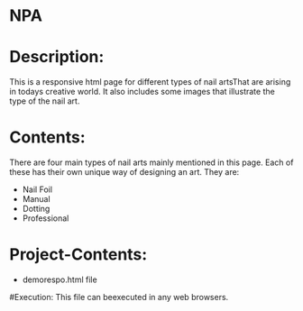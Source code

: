 # NPA

# Description:
  This is a responsive html page for different types of nail artsThat are arising in todays creative world. It also includes some images that illustrate the type of the nail art.

# Contents:
 There are four main types of nail arts mainly mentioned in this page. Each of these has their own unique way of designing an art.
 They are:
* Nail Foil
* Manual
* Dotting
* Professional

# Project-Contents:
* demorespo.html file

#Execution:
This file can beexecuted in any web browsers.
